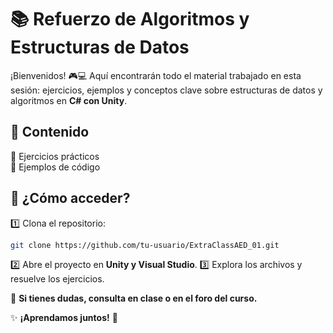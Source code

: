 # 📚 Refuerzo de Algoritmos y Estructuras de Datos

¡Bienvenidos! 🎮💻 Aquí encontrarán todo el material trabajado en esta sesión: ejercicios, ejemplos y conceptos clave sobre estructuras de datos y algoritmos en **C# con Unity**.

## 📌 Contenido
🔹 Ejercicios prácticos  
🔹 Ejemplos de código  

## 🚀 ¿Cómo acceder?
1️⃣ Clona el repositorio:
```bash
git clone https://github.com/tu-usuario/ExtraClassAED_01.git
```
2️⃣ Abre el proyecto en **Unity y Visual Studio**.
3️⃣ Explora los archivos y resuelve los ejercicios.

📢 **Si tienes dudas, consulta en clase o en el foro del curso.**

✨ **¡Aprendamos juntos!** 🚀


